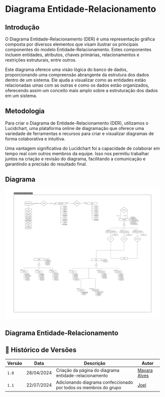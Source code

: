 # Diagrama Entidade-Relacionamento

## Introdução 

O Diagrama Entidade-Relacionamento (DER) é uma representação gráfica composta por diversos elementos que visam ilustrar os principais componentes do modelo Entidade-Relacionamento. Estes componentes incluem entidades, atributos, chaves primárias, relacionamentos e restrições estruturais, entre outros.

Este diagrama oferece uma visão lógica do banco de dados, proporcionando uma compreensão abrangente da estrutura dos dados dentro de um sistema. Ele ajuda a visualizar como as entidades estão relacionadas umas com as outras e como os dados estão organizados, oferecendo assim um conceito mais amplo sobre a estruturação dos dados em um sistema.

## Metodologia 

Para criar o Diagrama de Entidade-Relacionamento (DER), utilizamos o Lucidchart, uma plataforma online de diagramação que oferece uma variedade de ferramentas e recursos para criar e visualizar diagramas de forma colaborativa e intuitiva.

Uma vantagem significativa do Lucidchart foi a capacidade de colaborar em tempo real com outros membros da equipe. Isso nos permitiu trabalhar juntos na criação e revisão do diagrama, facilitando a comunicação e garantindo a precisão do resultado final.

## Diagrama

<div align="center">
<div align="center"><img src= "https://raw.githubusercontent.com/SBD1/2024.1-The_Walking_Dead/main/docs/Modulo_1/TheWalkingDead-SBD1_antigo.png?raw=true"/></div>
</div>


## Diagrama Entidade-Relacionamento

## 📑 Histórico de Versões

| **Versão**   |   **Data**   | **Descrição** | **Autor** |
|--------|---------|-----------|--------|
|`1.0`| 28/04/2024 | Criação da página do diagrama entidade-relacionamento| [Mayara Alves](https://github.com/Mayara-tech)|
|`1.1`| 22/07/2024 | Adicionando diagrama confeccionado por todos os membros do grupo| [Joel](https://github.com/JoelSRngl)| 
